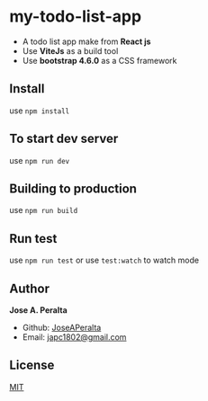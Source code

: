 # my-todo-list-app

- A todo list app make from **React js**
- Use **ViteJs** as a build tool
- Use **bootstrap 4.6.0** as a CSS framework

## Install

use `npm install`

## To start dev server

use `npm run dev`

## Building to production

use `npm run build`

## Run test

use `npm run test`
or use `test:watch` to watch mode

## Author

**Jose A. Peralta**

- Github: [JoseAPeralta](https://github.com/JoseAPeralta)
- Email: [japc1802@gmail.com](mailto:japc1802@gmail.com)

## License

[MIT](https://choosealicense.com/licenses/mit/)
